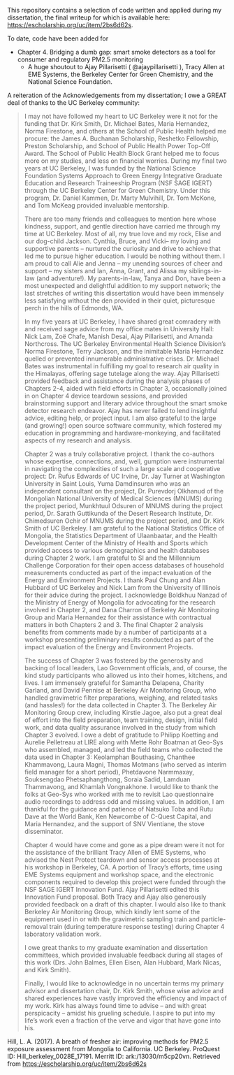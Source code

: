 This repository contains a selection of code written and applied during my dissertation, the final writeup for which is available here: https://escholarship.org/uc/item/2bs6d62s.

To date, code have been added for
  - Chapter 4.  Bridging a dumb gap: smart smoke detectors as a tool for consumer and regulatory PM2.5 monitoring
      - A huge shoutout to Ajay Pillarisetti ( @ajaypillarisetti ), Tracy Allen at EME Systems, the Berkeley Center for Green Chemistry, and the National Science Foundation.

A reiteration of the Acknowledgements from my dissertation; I owe a GREAT deal of thanks to the UC Berkeley community:

> I may not have followed my heart to UC Berkeley were it not for the funding that Dr. Kirk Smith, Dr. Michael Bates, Maria Hernandez, Norma Firestone, and others at the School of Public Health helped me procure: the James A. Buchanan Scholarship, Reshetko Fellowship, Preston Scholarship, and School of Public Health Power Top-Off Award. The School of Public Health Block Grant helped me to focus more on my studies, and less on financial worries. During my final two years at UC Berkeley, I was funded by the National Science Foundation Systems Approach to Green Energy Integrative Graduate Education and Research Traineeship Program (NSF SAGE IGERT) through the UC Berkeley Center for Green Chemistry. Under this program, Dr. Daniel Kammen, Dr. Marty Mulvihill, Dr. Tom McKone, and Tom McKeag provided invaluable mentorship.
> 
> There are too many friends and colleagues to mention here whose kindness, support, and gentle direction have carried me through my time at UC Berkeley. Most of all, my true love and my rock, Elise and our dog-child Jackson. Cynthia, Bruce, and Vicki– my loving and supportive parents – nurtured the curiosity and drive to achieve that led me to pursue higher education. I would be nothing without them. I am proud to call Alie and Jenna – my unending sources of cheer and support – my sisters and Ian, Anna, Grant, and Alissa my siblings-in-law (and adventure!). My parents-in-law, Tanya and Don, have been a most unexpected and delightful addition to my support network; the last stretches of writing this dissertation would have been immensely less satisfying without the den provided in their quiet, picturesque perch in the hills of Edmonds, WA. 
> 
> In my five years at UC Berkeley, I have shared great comradery with and received sage advice from my office mates in University Hall: Nick Lam, Zoë Chafe, Manish Desai, Ajay Pillarisetti, and Amanda Northcross. The UC Berkeley Environmental Health Science Division’s Norma Firestone, Terry Jackson, and the inimitable Maria Hernandez quelled or prevented innumerable administrative crises. Dr. Michael Bates was instrumental in fulfilling my goal to research air quality in the Himalayas, offering sage tutelage along the way. Ajay Pillarisetti provided feedback and assistance during the analysis phases of Chapters 2-4, aided with field efforts in Chapter 3, occasionally joined in on Chapter 4 device teardown sessions, and provided brainstorming support and literary advice throughout the smart smoke detector research endeavor. Ajay has never failed to lend insightful advice, editing help, or project input. I am also grateful to the large (and growing!) open source software community, which fostered my education in programming and hardware-monkeying, and facilitated aspects of my research and analysis.
> 
> Chapter 2 was a truly collaborative project. I thank the co-authors whose expertise, connections, and, well, gumption were instrumental in navigating the complexities of such a large scale and cooperative project: Dr. Rufus Edwards of UC Irvine, Dr. Jay Turner at Washington University in Saint Louis, Yuma Damdinsuren who was an independent consultant on the project, Dr. Purevdorj Olkhanud of the Mongolian National University of Medical Sciences (MNUMS) during the project period, Munkhtuul Odsuren of MNUMS during the project period, Dr. Sarath Guttikunda of the Desert Research Institute, Dr. Chimedsuren Ochir of MNUMS during the project period, and Dr. Kirk Smith of UC Berkeley. I am grateful to the National Statistics Office of Mongolia, the Statistics Department of Ulaanbaatar, and the Health Development Center of the Ministry of Health and Sports which provided access to various demographics and health databases during Chapter 2 work. I am grateful to SI and the Millennium Challenge Corporation for their open access databases of household measurements conducted as part of the impact evaluation of the Energy and Environment Projects. I thank Paul Chung and Alan Hubbard of UC Berkeley and Nick Lam from the University of Illinois for their advice during the project. I acknowledge Boldkhuu Nanzad of the Ministry of Energy of Mongolia for advocating for the research involved in Chapter 2, and Dana Charron of Berkeley Air Monitoring Group and Maria Hernandez for their assistance with contractual matters in both Chapters 2 and 3. The final Chapter 2 analysis benefits from comments made by a number of participants at a workshop presenting preliminary results conducted as part of the impact evaluation of the Energy and Environment Projects. 
> 
> The success of Chapter 3 was fostered by the generosity and backing of local leaders, Lao Government officials, and, of course, the kind study participants who allowed us into their homes, kitchens, and lives. I am immensely grateful for Samantha Delapena, Charity Garland, and David Pennise at Berkeley Air Monitoring Group, who handled gravimetric filter preparations, weighing, and related tasks (and hassles!) for the data collected in Chapter 3. The Berkeley Air Monitoring Group crew, including Kirstie Jagoe, also put a great deal of effort into the field preparation, team training, design, initial field work, and data quality assurance involved in the study from which Chapter 3 evolved. I owe a debt of gratitude to Philipp Koetting and Aurelie Pelletreau at LIRE along with Mette Rohr Boatman at Geo-Sys who assembled, managed, and led the field teams who collected the data used in Chapter 3: Keolamphan Bouthasing, Chanthee Khammavong, Laura Magni, Thomas Motmans (who served as interim field manager for a short period), Phetdavone Narmmaxay, Souksengdao Phetsaphangthong, Soraia Sadid, Lamduan Thammavong, and Khamlah Vongnakhone. I would like to thank the folks at Geo-Sys who worked with me to revisit Lao questionnaire audio recordings to address odd and missing values. In addition, I am thankful for the guidance and patience of Natsuko Toba and Rutu Dave at the World Bank, Ken Newcombe of C-Quest Capital, and Maria Hernandez, and the support of SNV Vientiane, the stove disseminator.
> 
> Chapter 4 would have come and gone as a pipe dream were it not for the assistance of the brilliant Tracy Allen of EME Systems, who advised the Nest Protect teardown and sensor access processes at his workshop in Berkeley, CA. A portion of Tracy’s efforts, time using EME Systems equipment and workshop space, and the electronic components required to develop this project were funded through the NSF SAGE IGERT Innovation Fund. Ajay Pillarisetti edited this Innovation Fund proposal. Both Tracy and Ajay also generously provided feedback on a draft of this chapter. I would also like to thank Berkeley Air Monitoring Group, which kindly lent some of the equipment used in or with the gravimetric sampling train and particle-removal train (during temperature response testing) during Chapter 4 laboratory validation work.
> 
> I owe great thanks to my graduate examination and dissertation committees, which provided invaluable feedback during all stages of this work (Drs. John Balmes, Ellen Eisen, Alan Hubbard, Mark Nicas, and Kirk Smith). 
> 
> Finally, I would like to acknowledge in no uncertain terms my primary advisor and dissertation chair, Dr. Kirk Smith, whose wise advice and shared experiences have vastly improved the efficiency and impact of my work. Kirk has always found time to advise – and with great perspicacity – amidst his grueling schedule. I aspire to put into my life’s work even a fraction of the verve and vigor that have gone into his.

Hill, L. A. (2017). A breath of fresher air: improving methods for PM2.5 exposure assessment from Mongolia to California. UC Berkeley. ProQuest ID: Hill_berkeley_0028E_17191. Merritt ID: ark:/13030/m5cp20vn. Retrieved from https://escholarship.org/uc/item/2bs6d62s
